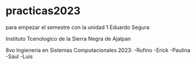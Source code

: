 # practicas2023
para empezar el semestre con la unidad 1 
Eduardo Segura  

Instituto Tcenologico de la Sierra Negra de Ajalpan

8vo Ingieneria en Sistemas Computacionales 2023: 
-Rufino
-Erick
-Paulina
-Saul
-Luis
